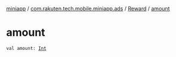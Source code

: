 [miniapp](../../index.md) / [com.rakuten.tech.mobile.miniapp.ads](../index.md) / [Reward](index.md) / [amount](./amount.md)

# amount

`val amount: `[`Int`](https://kotlinlang.org/api/latest/jvm/stdlib/kotlin/-int/index.html)
